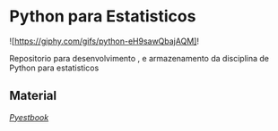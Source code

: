 # Python para Estatisticos

![https://giphy.com/gifs/python-eH9sawQbajAQM]!

Repositorio para desenvolvimento , e armazenamento da disciplina de Python para estatisticos

## Material

_[Pyestbook](https://tmfilho.github.io/pyestbook/intro)_
